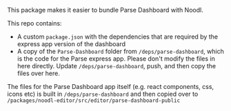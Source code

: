 This package makes it easier to bundle Parse Dashboard with Noodl.

This repo contains:

- A custom `package.json` with the dependencies that are required by the express app version of the dashboard
- A copy of the `Parse-Dashboard` folder from `/deps/parse-dashboard`, which is the code for the Parse express app. Please don't modify the files in here directly. Update `/deps/parse-dashboard`, push, and then copy the files over here.

The files for the Parse Dashboard app itself (e.g. react components, css, icons etc) is built in `/deps/parse-dashboard` and then copied over to `/packages/noodl-editor/src/editor/parse-dashboard-public`
